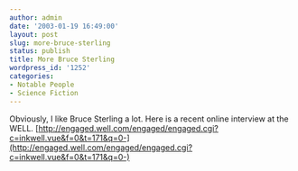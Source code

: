 ```yaml
---
author: admin
date: '2003-01-19 16:49:00'
layout: post
slug: more-bruce-sterling
status: publish
title: More Bruce Sterling
wordpress_id: '1252'
categories:
- Notable People
- Science Fiction
---
```


Obviously, I like Bruce Sterling a lot. Here is a recent online
interview at the WELL.
[http://engaged.well.com/engaged/engaged.cgi?c=inkwell.vue&f=0&t=171&q=0-](http://engaged.well.com/engaged/engaged.cgi?c=inkwell.vue&f=0&t=171&q=0-)
